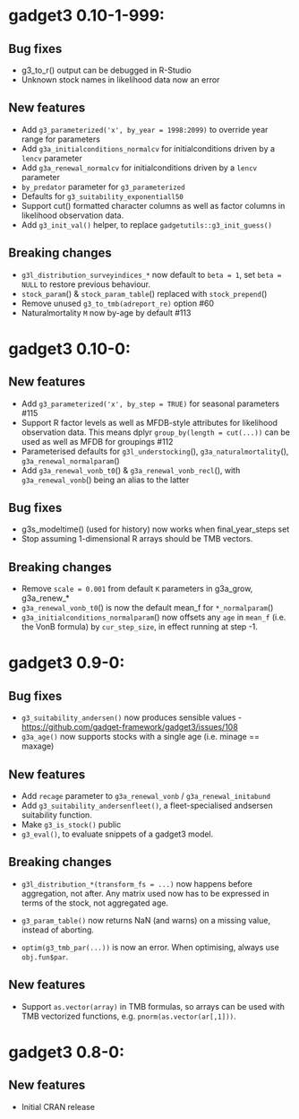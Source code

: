 # gadget3 0.10-1-999:

## Bug fixes
* g3_to_r() output can be debugged in R-Studio
* Unknown stock names in likelihood data now an error

## New features
* Add ``g3_parameterized('x', by_year = 1998:2099)`` to override year range for parameters
* Add ``g3a_initialconditions_normalcv`` for initialconditions driven by a ``lencv`` parameter
* Add ``g3a_renewal_normalcv`` for initialconditions driven by a ``lencv`` parameter
* ``by_predator`` parameter for ``g3_parameterized``
* Defaults for ``g3_suitability_exponentiall50``
* Support cut() formatted character columns as well as factor columns in likelihood observation data.
* Add ``g3_init_val()`` helper, to replace ``gadgetutils::g3_init_guess()``

## Breaking changes

* ``g3l_distribution_surveyindices_*`` now default to ``beta = 1``, set ``beta = NULL`` to restore previous behaviour.
* ``stock_param``() & ``stock_param_table``() replaced with ``stock_prepend``()
* Remove unused ``g3_to_tmb(adreport_re)`` option #60
* Naturalmortality ``M`` now by-age by default #113

# gadget3 0.10-0:

## New features

* Add ``g3_parameterized('x', by_step = TRUE)`` for seasonal parameters #115
* Support R factor levels as well as MFDB-style attributes for likelihood observation data.
  This means dplyr ``group_by(length = cut(...))`` can be used as well as MFDB for groupings #112
* Parameterised defaults for ``g3l_understocking``(), ``g3a_naturalmortality``(), ``g3a_renewal_normalparam``()
* Add ``g3a_renewal_vonb_t0``() & ``g3a_renewal_vonb_recl``(), with ``g3a_renewal_vonb``() being an alias to the latter

## Bug fixes

* g3s_modeltime() (used for history) now works when final_year_steps set
* Stop assuming 1-dimensional R arrays should be TMB vectors.

## Breaking changes

* Remove ``scale = 0.001`` from default ``K`` parameters in g3a_grow, g3a_renew_*
* ``g3a_renewal_vonb_t0``() is now the default mean_f for ``*_normalparam``()
* ``g3a_initialconditions_normalparam``() now offsets any ``age`` in ``mean_f`` (i.e. the VonB formula) by ``cur_step_size``,
  in effect running at step -1.

# gadget3 0.9-0:

## Bug fixes

* ``g3_suitability_andersen()`` now produces sensible values - https://github.com/gadget-framework/gadget3/issues/108
* ``g3a_age()`` now supports stocks with a single age (i.e. minage == maxage)

## New features

* Add ``recage`` parameter to ``g3a_renewal_vonb`` / ``g3a_renewal_initabund``
* Add ``g3_suitability_andersenfleet()``, a fleet-specialised andsersen suitability function.
* Make ``g3_is_stock()`` public
* ``g3_eval()``, to evaluate snippets of a gadget3 model.

## Breaking changes

* ``g3l_distribution_*(transform_fs = ...)`` now happens before aggregation, not after.
  Any matrix used now has to be expressed in terms of the stock, not aggregated age.

* ``g3_param_table()`` now returns NaN (and warns) on a missing value, instead of aborting.

* ``optim(g3_tmb_par(...))`` is now an error. When optimising, always use ``obj.fun$par``.

## New features

* Support ``as.vector(array)`` in TMB formulas, so arrays can be used with TMB vectorized functions, e.g. ``pnorm(as.vector(ar[,1]))``.

# gadget3 0.8-0:

## New features

* Initial CRAN release
